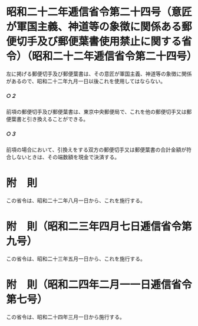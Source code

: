 # 昭和二十二年逓信省令第二十四号（意匠が軍国主義、神道等の象徴に関係ある郵便切手及び郵便葉書使用禁止に関する省令）（昭和二十二年逓信省令第二十四号）
左に掲げる郵便切手及び郵便葉書は、その意匠が軍国主義、神道等の象徴に関係があるので、昭和二十二年九月一日以後これを使用してはならない。
##### ○２
前項の郵便切手及び郵便葉書は、東京中央郵便局で、これを他の郵便切手又は郵便葉書と引き換えることができる。
##### ○３
前項の場合において、引換えをする双方の郵便切手又は郵便葉書の合計金額が符合しないときは、その端数額を現金で決済する。
# 附　則
この省令は、昭和二十二年八月一日から、これを施行する。
# 附　則（昭和二三年四月七日逓信省令第九号）
この省令は、昭和二十三年五月一日から、これを施行する。
# 附　則（昭和二四年二月一一日逓信省令第七号）
この省令は、昭和二十四年三月一日から施行する。
